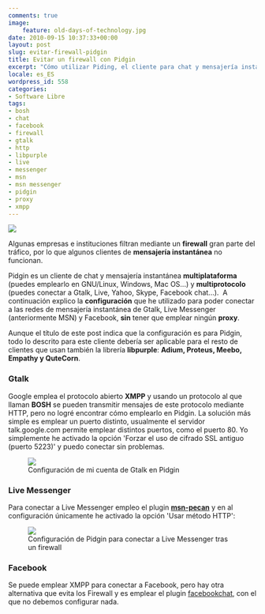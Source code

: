 ```yaml
---
comments: true
image:
    feature: old-days-of-technology.jpg
date: 2010-09-15 10:37:33+00:00
layout: post
slug: evitar-firewall-pidgin
title: Evitar un firewall con Pidgin
excerpt: "Cómo utilizar Piding, el cliente para chat y mensajería instantánea libre, cuando algunas empresas e instituciones filtran mediante un firewall el tráfico"
locale: es_ES
wordpress_id: 558
categories:
- Software Libre
tags:
- bosh
- chat
- facebook
- firewall
- gtalk
- http
- libpurple
- live
- messenger
- msn
- msn messenger
- pidgin
- proxy
- xmpp
---
```


[![](http://jllopezpino.files.wordpress.com/2010/09/pidgin-firewall.png?w=150)](http://jllopezpino.files.wordpress.com/2010/09/pidgin-firewall.png)

Algunas empresas e instituciones filtran mediante un **firewall** gran parte del tráfico, por lo que algunos clientes de **mensajería instantánea** no funcionan.

Pidgin es un cliente de chat y mensajería instantánea **multiplataforma** (puedes emplearlo en GNU/Linux, Windows, Mac OS...) y **multiprotocolo** (puedes conectar a Gtalk, Live, Yahoo, Skype, Facebook chat...).  A continuación explico la **configuración** que he utilizado para poder conectar a las redes de mensajería instantánea de Gtalk, Live Messenger (anteriormente MSN) y Facebook, **sin** tener que emplear ningún **proxy**.

Aunque el título de este post indica que la configuración es para Pidgin, todo lo descrito para este cliente debería ser aplicable para el resto de clientes que usan también la librería **libpurple**: **Adium, Proteus, Meebo, Empathy **y** QuteCorn**.


### Gtalk


Google emplea el protocolo abierto **XMPP** y usando un protocolo al que llaman **BOSH** se pueden transmitir mensajes de este protocolo mediante HTTP, pero no logré encontrar cómo emplearlo en Pidgin. La solución más simple es emplear un puerto distinto, usualmente el servidor talk.google.com permite emplear distintos puertos, como el puerto 80. Yo simplemente he activado la opción 'Forzar el uso de cifrado SSL antiguo (puerto 5223)' y puedo conectar sin problemas.

<figure>
	<a href="http://jllopezpino.files.wordpress.com/2010/09/pidgin-gtalk.png" alt="Configuración de mi cuenta de Gtalk en Pidgin">
		<img src="http://jllopezpino.files.wordpress.com/2010/09/pidgin-gtalk.png">
	</a>
	<figcaption>Configuración de mi cuenta de Gtalk en Pidgin</figcaption>
</figure>



### Live Messenger


Para conectar a Live Messenger empleo el plugin [**msn-pecan**](http://code.google.com/p/msn-pecan/) y en al configuración únicamente he activado la opción 'Usar método HTTP':

<figure>
	<a href="http://jllopezpino.files.wordpress.com/2010/09/live-messenger-pidgin.png" alt="Configuración de Pidgin para conectar a Live Messenger tras un firewall">
		<img src="http://jllopezpino.files.wordpress.com/2010/09/live-messenger-pidgin.png">
	</a>
	<figcaption>Configuración de Pidgin para conectar a Live Messenger tras un firewall</figcaption>
</figure>



### Facebook


Se puede emplear XMPP para conectar a Facebook, pero hay otra alternativa que evita los Firewall y es emplear el plugin [facebookchat](http://code.google.com/p/pidgin-facebookchat/), con el que no debemos configurar nada.
